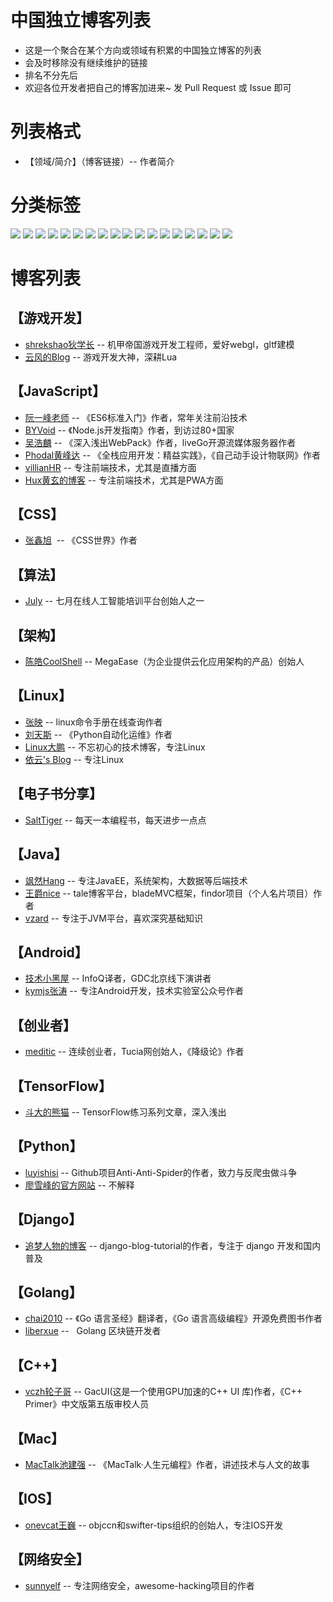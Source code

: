# 中国独立博客列表
- 这是一个聚合在某个方向或领域有积累的中国独立博客的列表
- 会及时移除没有继续维护的链接
- 排名不分先后
- 欢迎各位开发者把自己的博客加进来~ 发 Pull Request 或 Issue 即可 

# 列表格式
- 【领域/简介】（博客链接）-- 作者简介

# 分类标签
[![](https://img.shields.io/badge/%E6%B8%B8%E6%88%8F%E5%BC%80%E5%8F%91--green.svg)](#游戏开发)
[![](https://img.shields.io/badge/JavaScript--brightgreen.svg)](#javascript)
[![](https://img.shields.io/badge/CSS--yellowgreen.svg)](#css)
[![](https://img.shields.io/badge/%E7%AE%97%E6%B3%95--yellow.svg)](#算法)
[![](https://img.shields.io/badge/%E6%9E%B6%E6%9E%84--orange.svg)](#架构)
[![](https://img.shields.io/badge/Linux--red.svg)](#linux)
[![](https://img.shields.io/badge/%E7%94%B5%E5%AD%90%E4%B9%A6--lightgrey.svg)](#电子书分享)
[![](https://img.shields.io/badge/Java--blue.svg)](#java)
[![](https://img.shields.io/badge/Android--brightgreen.svg)](#android)
[![](https://img.shields.io/badge/%E5%88%9B%E4%B8%9A%E8%80%85--green.svg)](#创业者)
[![](https://img.shields.io/badge/Tensorflow--yellowgreen.svg)](#tensorflow)
[![](https://img.shields.io/badge/Python--yellow.svg)](#python)
[![](https://img.shields.io/badge/Django--orange.svg)](#django)
[![](https://img.shields.io/badge/Golang--red.svg)](#golang)
[![](https://img.shields.io/badge/C%2B%2B--lightgrey.svg)](#c)
[![](https://img.shields.io/badge/Mac--blue.svg)](#mac)
[![](https://img.shields.io/badge/IOS--brightgreen.svg)](#ios)
[![](https://img.shields.io/badge/%E7%BD%91%E7%BB%9C%E5%AE%89%E5%85%A8--blue.svg)](#网络安全)

# 博客列表
## 【游戏开发】
- [shrekshao狄学长](http://shrekshao.github.io/) -- 机甲帝国游戏开发工程师，爱好webgl，gltf建模
- [云风的Blog](https://blog.codingnow.com/) -- 游戏开发大神，深耕Lua
## 【JavaScript】
- [阮一峰老师](http://www.ruanyifeng.com/home.html) -- 《ES6标准入门》作者，常年关注前沿技术
- [BYVoid](https://www.byvoid.com/) -- 《Node.js开发指南》作者，到访过80+国家
- [吴浩麟](http://wuhaolin.cn/) -- 《深入浅出WebPack》作者，liveGo开源流媒体服务器作者
- [Phodal黄峰达](https://www.phodal.com/) -- 《全栈应用开发：精益实践》，《自己动手设计物联网》作者
- [villianHR](https://www.villainhr.com/) -- 专注前端技术，尤其是直播方面
- [Hux黄玄的博客](https://huangxuan.me/) -- 专注前端技术，尤其是PWA方面
## 【CSS】
- [张鑫旭](http://www.zhangxinxu.com/)  -- 《CSS世界》作者
## 【算法】
- [July](http://blog.csdn.net/v_JULY_v) -- 七月在线人工智能培训平台创始人之一
## 【架构】
- [陈皓CoolShell](https://coolshell.cn/) -- MegaEase（为企业提供云化应用架构的产品）创始人
## 【Linux】
- [张映](http://blog.51yip.com/) -- linux命令手册在线查询作者
- [刘天斯](https://www.liuts.com/) -- 《Python自动化运维》作者
- [Linux大鹏](http://roclinux.cn/) -- 不忘初心的技术博客，专注Linux
- [依云's Blog](https://blog.lilydjwg.me/) -- 专注Linux
## 【电子书分享】
- [SaltTiger](https://salttiger.com/) -- 每天一本编程书，每天进步一点点
## 【Java】
- [飒然Hang](http://www.rowkey.me/) -- 专注JavaEE，系统架构，大数据等后端技术
- [王爵nice](https://blog.biezhi.me/) -- tale博客平台，bladeMVC框架，findor项目（个人名片项目）作者
- [vzard](https://vzardlloo.github.io/) -- 专注于JVM平台，喜欢深究基础知识
## 【Android】
- [技术小黑屋](https://droidyue.com/) -- InfoQ译者，GDC北京线下演讲者
- [kymjs张涛](https://kymjs.com/) -- 专注Android开发，技术实验室公众号作者
## 【创业者】
- [meditic](http://meditic.com/category/all) -- 连续创业者，Tucia网创始人，《降级论》作者
## 【TensorFlow】
- [斗大的熊猫](http://blog.topspeedsnail.com/) -- TensorFlow练习系列文章，深入浅出
## 【Python】
- [luyishisi](https://www.urlteam.org/) -- Github项目Anti-Anti-Spider的作者，致力与反爬虫做斗争
- [廖雪峰的官方网站](https://www.liaoxuefeng.com/) -- 不解释
## 【Django】
- [追梦人物的博客](https://www.zmrenwu.com/) -- django-blog-tutorial的作者，专注于 django 开发和国内普及
## 【Golang】
- [chai2010](https://chai2010.cn/) -- 《Go 语言圣经》翻译者，《Go 语言高级编程》开源免费图书作者
- [liberxue](http://liberxue.com/) --   Golang 区块链开发者
## 【C++】
- [vczh轮子哥](http://www.cppblog.com/vczh) -- GacUI(这是一个使用GPU加速的C++ UI 库)作者，《C++ Primer》中文版第五版审校人员
## 【Mac】
- [MacTalk池建强](http://macshuo.com/) -- 《MacTalk·人生元编程》作者，讲述技术与人文的故事
## 【IOS】
- [onevcat王巍](https://onevcat.com/) -- objccn和swifter-tips组织的创始人，专注IOS开发
## 【网络安全】
- [sunnyelf](https://hackfun.org/) -- 专注网络安全，awesome-hacking项目的作者
